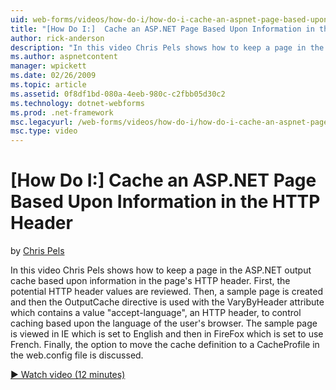 ```yaml
---
uid: web-forms/videos/how-do-i/how-do-i-cache-an-aspnet-page-based-upon-information-in-the-http-header
title: "[How Do I:]  Cache an ASP.NET Page Based Upon Information in the HTTP Header | Microsoft Docs"
author: rick-anderson
description: "In this video Chris Pels shows how to keep a page in the ASP.NET output cache based upon information in the page’s HTTP header. First, the potential HTTP hea..."
ms.author: aspnetcontent
manager: wpickett
ms.date: 02/26/2009
ms.topic: article
ms.assetid: 0f8df1bd-080a-4eeb-980c-c2fbb05d30c2
ms.technology: dotnet-webforms
ms.prod: .net-framework
msc.legacyurl: /web-forms/videos/how-do-i/how-do-i-cache-an-aspnet-page-based-upon-information-in-the-http-header
msc.type: video
---
```

[How Do I:]  Cache an ASP.NET Page Based Upon Information in the HTTP Header
====================
by [Chris Pels](https://twitter.com/chrispels)

In this video Chris Pels shows how to keep a page in the ASP.NET output cache based upon information in the page's HTTP header. First, the potential HTTP header values are reviewed. Then, a sample page is created and then the OutputCache directive is used with the VaryByHeader attribute which contains a value "accept-language", an HTTP header, to control caching based upon the language of the user's browser. The sample page is viewed in IE which is set to English and then in FireFox which is set to use French. Finally, the option to move the cache definition to a CacheProfile in the web.config file is discussed.

[&#9654; Watch video (12 minutes)](https://channel9.msdn.com/Blogs/ASP-NET-Site-Videos/how-do-i-cache-an-aspnet-page-based-upon-information-in-the-http-header)